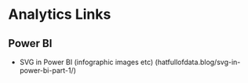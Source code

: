 # Analytics Links

## Power BI
- SVG in Power BI (infographic images etc) (hatfullofdata.blog/svg-in-power-bi-part-1/)
